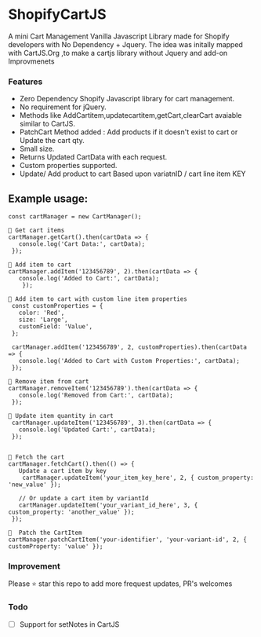 # ShopifyCartJS

A mini Cart Management Vanilla Javascript  Library made for Shopify developers with No Dependency + Jquery.
The idea was initally mapped with CartJS.Org ,to make a cartjs library without Jquery and add-on Improvmenets

### Features

- Zero Dependency Shopify Javascript library for cart management.
- No requirement for jQuery.
- Methods like AddCartitem,updatecartitem,getCart,clearCart avaiable similar to CartJS.
- PatchCart Method added : Add products if it doesn't exist to cart or Update the cart qty.
- Small size.
- Returns Updated CartData with each request.
- Custom properties supported.
- Update/ Add product to cart Based upon variatnID / cart line item KEY

## Example usage:
```
const cartManager = new CartManager();

👀 Get cart items
cartManager.getCart().then(cartData => {
   console.log('Cart Data:', cartData);
 });

👀 Add item to cart
cartManager.addItem('123456789', 2).then(cartData => {
   console.log('Added to Cart:', cartData);
    });

👀 Add item to cart with custom line item properties
 const customProperties = {
   color: 'Red',
   size: 'Large',
   customField: 'Value',
 };

 cartManager.addItem('123456789', 2, customProperties).then(cartData => {
   console.log('Added to Cart with Custom Properties:', cartData);
 });

👀 Remove item from cart
cartManager.removeItem('123456789').then(cartData => {
   console.log('Removed from Cart:', cartData);
 });

👀 Update item quantity in cart
 cartManager.updateItem('123456789', 3).then(cartData => {
   console.log('Updated Cart:', cartData);
 });


👀 Fetch the cart
cartManager.fetchCart().then(() => {
   Update a cart item by key
    cartManager.updateItem('your_item_key_here', 2, { custom_property: 'new_value' });

   // Or update a cart item by variantId
   cartManager.updateItem('your_variant_id_here', 3, { custom_property: 'another_value' });
 });

👀  Patch the CartItem
cartManager.patchCartItem('your-identifier', 'your-variant-id', 2, { customProperty: 'value' });

```
### Improvement 
Please ⭐️ star this repo to add more frequest updates, PR's welcomes


### Todo
- [ ] Support for setNotes in CartJS